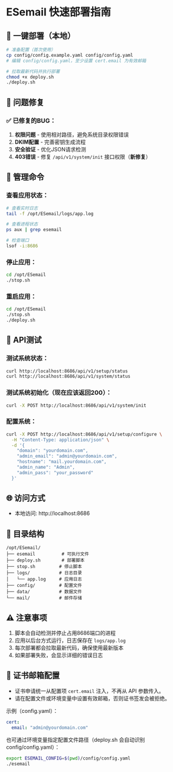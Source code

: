# ESemail 快速部署指南

## 🚀 一键部署（本地）

```bash
# 准备配置（首次使用）
cp config/config.example.yaml config/config.yaml
# 编辑 config/config.yaml，至少设置 cert.email 为有效邮箱

# 拉取最新代码并执行部署
chmod +x deploy.sh
./deploy.sh
```

## 🔧 问题修复

### ✅ 已修复的BUG：
1. **权限问题** - 使用相对路径，避免系统目录权限错误
2. **DKIM配置** - 完善密钥生成流程  
3. **安全验证** - 优化JSON请求检测
4. **403错误** - 修复 `/api/v1/system/init` 接口权限（**新修复**）

## 📝 管理命令

### 查看应用状态：
```bash
# 查看实时日志
tail -f /opt/ESemail/logs/app.log

# 查看进程状态
ps aux | grep esemail

# 检查端口
lsof -i:8686
```

### 停止应用：
```bash
cd /opt/ESemail
./stop.sh
```

### 重启应用：
```bash
cd /opt/ESemail
./stop.sh
./deploy.sh
```

## 🧪 API测试

### 测试系统状态：
```bash
curl http://localhost:8686/api/v1/setup/status
curl http://localhost:8686/api/v1/system/status
```

### 测试系统初始化（现在应该返回200）：
```bash
curl -X POST http://localhost:8686/api/v1/system/init
```

### 配置系统：
```bash
curl -X POST http://localhost:8686/api/v1/setup/configure \
  -H "Content-Type: application/json" \
  -d '{
    "domain": "yourdomain.com",
    "admin_email": "admin@yourdomain.com",
    "hostname": "mail.yourdomain.com", 
    "admin_name": "Admin",
    "admin_pass": "your_password"
  }'
```

## 🌐 访问方式

- 本地访问: http://localhost:8686

## 📁 目录结构

```
/opt/ESemail/
├── esemail          # 可执行文件
├── deploy.sh        # 部署脚本  
├── stop.sh         # 停止脚本
├── logs/           # 日志目录
│   └── app.log     # 应用日志
├── config/         # 配置文件
├── data/           # 数据文件
└── mail/           # 邮件存储
```

## ⚠️ 注意事项

1. 脚本会自动检测并停止占用8686端口的进程
2. 应用以后台方式运行，日志保存在 `logs/app.log`
3. 每次部署都会拉取最新代码，确保使用最新版本
4. 如果部署失败，会显示详细的错误日志

## 🔐 证书邮箱配置

- 证书申请统一从配置项 `cert.email` 注入，不再从 API 参数传入。
- 请在配置文件或环境变量中设置有效邮箱，否则证书签发会被拒绝。

示例（config.yaml）：

```yaml
cert:
  email: "admin@yourdomain.com"
```

也可通过环境变量指定配置文件路径（deploy.sh 会自动识别 config/config.yaml）：

```bash
export ESEMAIL_CONFIG=$(pwd)/config/config.yaml
./esemail
```

